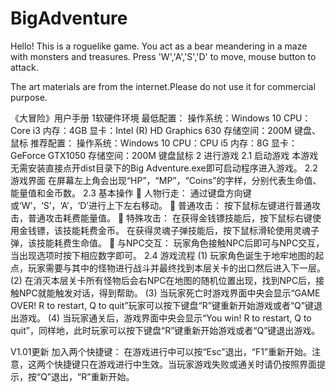 # BigAdventure
Hello! This is a roguelike game. You act as a bear meandering in a maze with monsters and treasures.
Press 'W','A','S','D' to move, mouse button to attack.

The art materials are from the internet.Please do not use it for commercial purpose.

《大冒险》用户手册
1软硬件环境
最低配置：
	操作系统：Windows 10
	CPU：Core i3
	内存：4GB
	显卡：Intel (R) HD Graphics 630
	存储空间：200M
	键盘、鼠标
推荐配置：
	操作系统：Windows 10
	CPU：CPU i5
	内存：8G
	显卡：GeForce GTX1050
	存储空间：200M
	键盘鼠标
2	进行游戏
2.1	启动游戏
本游戏无需安装直接点开dist目录下的Big Adventure.exe即可启动程序进入游戏。
2.2	游戏界面
在屏幕左上角会出现“HP”，“MP”，“Coins”的字样，分别代表生命值、能量值和金币数。
2.3	基本操作
	人物行走：
通过键盘方向键或‘W’，‘S’，‘A’，‘D’进行上下左右移动。
	普通攻击：
按下鼠标左键进行普通攻击，普通攻击耗费能量值。
	特殊攻击：
在获得金钱镖技能后，按下鼠标右键使用金钱镖，该技能耗费金币。
在获得灵魂子弹技能后，按下鼠标滑轮使用灵魂子弹，该技能耗费生命值。
	与NPC交互：
玩家角色接触NPC后即可与NPC交互，当出现选项时按下相应数字即可。
2.4	游戏流程
(1)	玩家角色诞生于地牢地图的起点，玩家需要与其中的怪物进行战斗并最终找到本层关卡的出口然后进入下一层。
(2)	在消灭本层关卡所有怪物后会右NPC在地图的随机位置出现，找到NPC后，接触NPC就能触发对话，得到帮助。
(3)	当玩家死亡时游戏界面中央会显示“GAME OVER! R to restart, Q to quit”玩家可以按下键盘“R”键重新开始游戏或者“Q”键退出游戏。
(4)	当玩家通关后，游戏界面中央会显示“You win! R to restart, Q to quit”，同样地，此时玩家可以按下键盘“R”键重新开始游戏或者“Q”键退出游戏。

 V1.01更新
 加入两个快捷键：
 在游戏进行中可以按“Esc"退出，“F1”重新开始。注意，这两个快捷键只在游戏进行中生效。当玩家游戏失败或通关时请仍按照界面提示，按“Q”退出，“R”重新开始。

